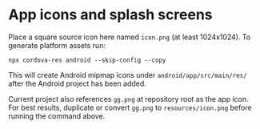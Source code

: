 App icons and splash screens
============================

Place a square source icon here named `icon.png` (at least 1024x1024). To generate platform assets run:

```
npx cordova-res android --skip-config --copy
```

This will create Android mipmap icons under `android/app/src/main/res/` after the Android project has been added.

Current project also references `gg.png` at repository root as the app icon. For best results, duplicate or convert `gg.png` to `resources/icon.png` before running the command above.


